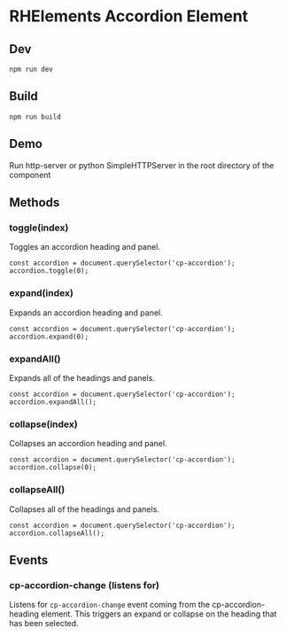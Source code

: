 # RHElements Accordion Element

## Dev
```
npm run dev
```

## Build
```
npm run build
```

## Demo
Run http-server or python SimpleHTTPServer in the root directory of the component

## Methods

### toggle(index)
Toggles an accordion heading and panel.
```
const accordion = document.querySelector('cp-accordion');
accordion.toggle(0);
```

### expand(index)
Expands an accordion heading and panel.
```
const accordion = document.querySelector('cp-accordion');
accordion.expand(0);
```

### expandAll()
Expands all of the headings and panels.
```
const accordion = document.querySelector('cp-accordion');
accordion.expandAll();
```

### collapse(index)
Collapses an accordion heading and panel.
```
const accordion = document.querySelector('cp-accordion');
accordion.collapse(0);
```

### collapseAll()
Collapses all of the headings and panels.
```
const accordion = document.querySelector('cp-accordion');
accordion.collapseAll();
```

## Events
### cp-accordion-change (listens for)
Listens for `cp-accordion-change` event coming from the cp-accordion-heading element. This triggers an expand or collapse on the heading that has been selected.
